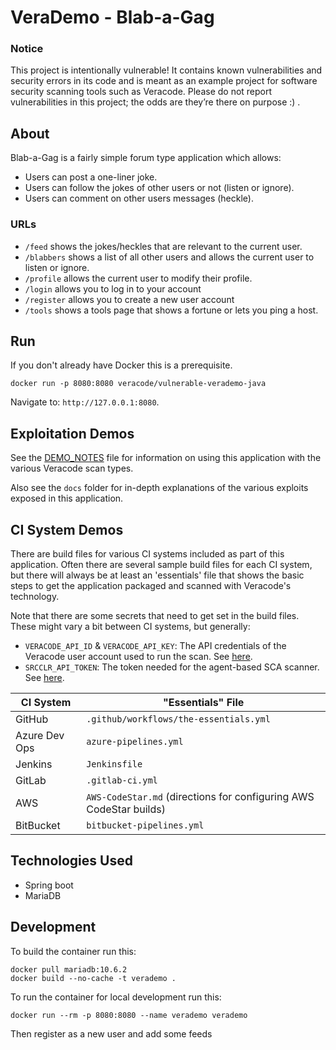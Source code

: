 # VeraDemo - Blab-a-Gag

### Notice

This project is intentionally vulnerable! It contains known vulnerabilities and security errors in its code and is meant as an example project for software security scanning tools such as Veracode. Please do not report vulnerabilities in this project; the odds are they’re there on purpose :) .

## About

Blab-a-Gag is a fairly simple forum type application which allows:

- Users can post a one-liner joke.
- Users can follow the jokes of other users or not (listen or ignore).
- Users can comment on other users messages (heckle).

### URLs

- `/feed` shows the jokes/heckles that are relevant to the current user.
- `/blabbers` shows a list of all other users and allows the current user to listen or ignore.
- `/profile` allows the current user to modify their profile.
- `/login` allows you to log in to your account
- `/register` allows you to create a new user account
- `/tools` shows a tools page that shows a fortune or lets you ping a host.

## Run

If you don't already have Docker this is a prerequisite.

    docker run -p 8080:8080 veracode/vulnerable-verademo-java

Navigate to: `http://127.0.0.1:8080`.

## Exploitation Demos

See the [DEMO_NOTES](DEMO_NOTES.md) file for information on using this application with the various Veracode scan types.

Also see the `docs` folder for in-depth explanations of the various exploits exposed in this application.

## CI System Demos

There are build files for various CI systems included as part of this application. Often there are several sample build files for each CI system, but there will always be at least an 'essentials' file that shows the basic steps to get the application packaged and scanned with Veracode's technology.

Note that there are some secrets that need to get set in the build files. These might vary a bit between CI systems, but generally:

- `VERACODE_API_ID` & `VERACODE_API_KEY`: The API credentials of the Veracode user account used to run the scan. See [here](https://docs.veracode.com/r/c_api_credentials3).
- `SRCCLR_API_TOKEN`: The token needed for the agent-based SCA scanner. See [here](https://docs.veracode.com/r/Integrate_Veracode_SCA_Agent_Based_Scanning_with_Your_CI_Projects).

| CI System     | "Essentials" File                                                  |
| ------------- | ------------------------------------------------------------------ |
| GitHub        | `.github/workflows/the-essentials.yml`                             |
| Azure Dev Ops | `azure-pipelines.yml`                                              |
| Jenkins       | `Jenkinsfile`                                                      |
| GitLab        | `.gitlab-ci.yml`                                                   |
| AWS           | `AWS-CodeStar.md` (directions for configuring AWS CodeStar builds) |
| BitBucket     | `bitbucket-pipelines.yml`                                          |

## Technologies Used

- Spring boot
- MariaDB

## Development

To build the container run this:

    docker pull mariadb:10.6.2
    docker build --no-cache -t verademo .

To run the container for local development run this:

    docker run --rm -p 8080:8080 --name verademo verademo

Then register as a new user and add some feeds
